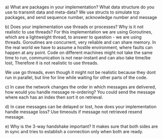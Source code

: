 a) What are packages in your implementation? What data structure do you use to transmit data and meta-data?
We use structs to simulate tcp packages, and send sequence number, acknowledge number and message

b) Does your implementation use threads or processes? Why is it not realistic to use threads?
For this implementation we are using Goroutines, which are a lightweight thread, to answer to question - we are using threads.
Goroutines are concurrent, very reliable and can share memory. 
In the real world we have to assume a hostile environment, where faults can happen at any point.
Code on different machines might not take the same time to run, communication is not near-instant and can also take time/be lost,
Therefore it is not realistic to use threads.

We use go threads, even though it might not be realistic because they dont run in parallel, but line for line while waiting for other parts of the code.

c) In case the network changes the order in which messages are delivered, how would you handle message re-ordering?
You could send the message where each has an index then sort it on retrieval.

d) In case messages can be delayed or lost, how does your implementation handle message loss?
Use timeouts if message not retrieved resend message.

e) Why is the 3-way handshake important?
It makes sure that both sides are in sync and tries to establish a connection only when both are ready.
